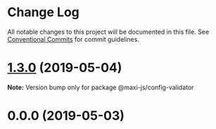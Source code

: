 # Change Log

All notable changes to this project will be documented in this file.
See [Conventional Commits](https://conventionalcommits.org) for commit guidelines.

# [1.3.0](https://github.com/kei-ito/maxi/compare/v1.2.3...v1.3.0) (2019-05-04)

**Note:** Version bump only for package @maxi-js/config-validator





<a name="0.0.0"></a>
# 0.0.0 (2019-05-03)
